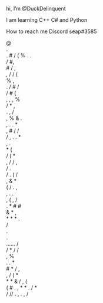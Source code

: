   hi, I’m @DuckDelinquent
  
  I am learning C++ C# and Python
  
  How to reach me Discord seap#3585

@                                                                               
                                                                            .   
  .   #                                                                   /   ( 
   %    .                                                                    .  
        /                                                               #,      
        # /                                                        ,            
       ,       /                                                 /       (      
        %                                                        ,              
            .    /                                             #    /           
             /        #                                   (                     
            ,           ,                               ,           %           
             /          *                               ,                       
                          .                           ,        /                
                  ,            %                 &              .               
                 ,               .             .               *                
                  ,              #             /           /                    
                      /               ,   .  .            *                     
                                        ,                  .                    
                      *                                   (                     
                                      /   (           *                         
                           ,     /             /     ,                          
                               /                      .                         
                           /   .                 (   /                          
                               ,                 &    *                         
                        (       /               .       ,                       
                      ,                          .      .                       
                      ,         (               ,         /                     
                    .               *       #                  #                
               &                     *                           ,              
             *                              *                    * .            
                                     /                                          
                                      .                                         
                                          .                                     
                        ......         /                                        
                             /        *   /          /                          
                                  ,           %                                 
                             . .                  *                             
              #               *   /          ,                                  
                ,             /                   (             *               
                 *          *                 &  /             , (              
                (   #    .  ,     * *    .             /    *                   
                   /    //           .  ,  .            ,    /                  
                                                                                
                                                                               
